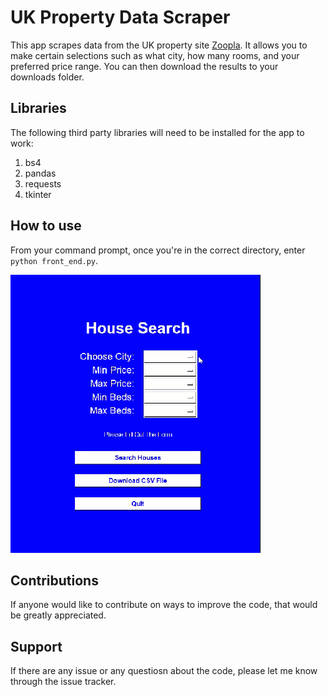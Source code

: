 # UK Property Data Scraper

This app scrapes data from the UK property site [Zoopla](www.zoopla.co.uk). It allows you to make certain selections such as what city, how many rooms, and your preferred price range. You can then download the results to your downloads folder.

## Libraries
The following third party libraries will need to be installed for the app to work:

1. bs4
2. pandas
3. requests
4. tkinter

## How to use
From your command prompt, once you're in the correct directory, enter `python front_end.py`.

![alt text](https://github.com/SimonGraham86/uk-property-data-scraper/blob/master/property_app.gif)

## Contributions
If anyone would like to contribute on ways to improve the code, that would be greatly appreciated.

## Support
If there are any issue or any questiosn about the code, please let me know through the issue tracker.
